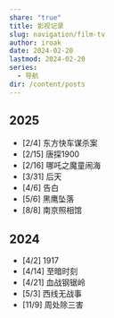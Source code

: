 ```yaml
---
share: "true"
title: 影视记录
slug: navigation/film-tv
author: iroak
date: 2024-02-20
lastmod: 2024-02-20
series:
  - 导航
dir: /content/posts
---
```

## 2025
* [2/4]  东方快车谋杀案
* [2/15] 唐探1900
* [2/16] 哪吒之魔童闹海
* [3/31]  后天
* [4/6]  告白
* [5/6]  黑鹰坠落
* [8/8]  南京照相馆
## 2024
* [4/2]  1917
* [4/14]  至暗时刻
* [4/21]  血战钢锯岭
* [5/3]  西线无战事
* [11/9]  周处除三害

